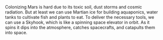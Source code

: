 ---
---
Colonizing Mars is hard due to its toxic soil, dust storms and cosmic radiation. But at least we can use Martian ice for building aquaponics, water tanks to cultivate fish and plants to eat. To deliver the necessary tools, we can use a Skyhook, which is like a spinning space elevator in orbit. As it spins it dips into the atmosphere, catches spacecrafts, and catapults them into space.
